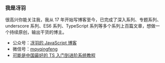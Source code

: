 ### 我是冴羽

很高兴你能关注我，我从 17 年开始写博客至今，已完成了深入系列、专题系列、underscore 系列、ES6 系列、TypeScript 系列等多个系列上百篇文章，想做一个持续原创，输出干货的博主。

* 公众号：[冴羽的 JavaScript 博客](https://cdn.jsdelivr.net/gh/mqyqingfeng/picture/qrcode_for_gh_bd1a3dc9eafd_258.jpg)
* 微信号：[mqyqingfeng](https://cdn.jsdelivr.net/gh/mqyqingfeng/picture/IMG_3516.JPG)
* [可能是中国最好的 TS 入门到进阶系统教程](http://ts.yayujs.com/)
